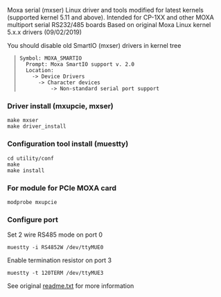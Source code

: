Moxa serial (mxser) Linux driver and tools modified for latest kernels 
(supported kernel 5.11 and above).
Intended for CP-1XX and other MOXA multiport serial RS232/485 boards
Based on original  Moxa Linux kernel 5.x.x drivers (09/02/2019)

You should disable old SmartIO (mxser) drivers in kernel tree
```
  │ Symbol: MOXA_SMARTIO 
  │   Prompt: Moxa SmartIO support v. 2.0 
  │   Location:  
  │     -> Device Drivers
  │       -> Character devices  
  │           -> Non-standard serial port support
```  

### Driver install (mxupcie, mxser)
```
make mxser 
make driver_install
```

### Configuration tool install (muestty)
```
cd utility/conf
make 
make install
```

### For module for PCIe MOXA card
```
modprobe mxupcie
```

### Configure port
Set 2 wire RS485 mode on port 0
```
muestty -i RS4852W /dev/ttyMUE0
```
Enable termination resistor on port 3
```
muestty -t 120TERM /dev/ttyMUE3
```

See original [readme.txt](./readme.txt) for more information

